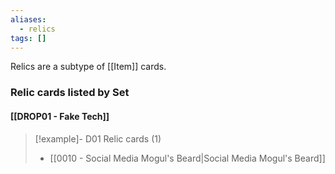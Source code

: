 ```yaml
---
aliases:
  - relics
tags: []
---
```

Relics are a subtype of [[Item]] cards.


### Relic cards listed by Set

#### [[DROP01 - Fake Tech]]  

> [!example]- D01 Relic cards (1)
>  - [[0010 - Social Media Mogul's Beard|Social Media Mogul's Beard]]

